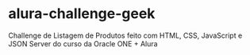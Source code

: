 # alura-challenge-geek
Challenge de Listagem de Produtos feito com HTML, CSS, JavaScript e JSON Server do curso da Oracle ONE + Alura
